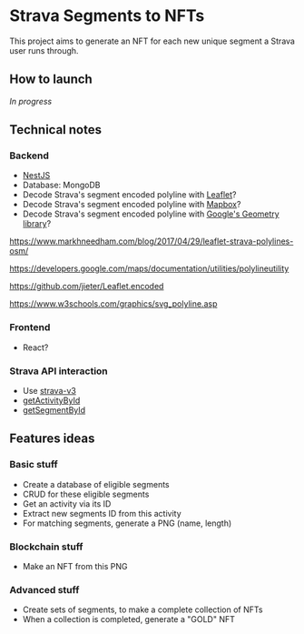 # Strava Segments to NFTs

This project aims to generate an NFT for each new unique segment a Strava user runs through.

## How to launch

_In progress_

## Technical notes

### Backend

* [NestJS](https://docs.nestjs.com/)
* Database: MongoDB
* Decode Strava's segment encoded polyline with [Leaflet](https://leafletjs.com/)?
* Decode Strava's segment encoded polyline with [Mapbox](https://github.com/mapbox/polyline)?
* Decode Strava's segment encoded polyline with [Google's Geometry library](https://developers.google.com/maps/documentation/javascript/geometry)?

https://www.markhneedham.com/blog/2017/04/29/leaflet-strava-polylines-osm/

https://developers.google.com/maps/documentation/utilities/polylineutility

https://github.com/jieter/Leaflet.encoded

https://www.w3schools.com/graphics/svg_polyline.asp

### Frontend

* React?

### Strava API interaction

* Use [strava-v3](https://www.npmjs.com/package/strava-v3)
* [getActivityById](https://developers.strava.com/docs/reference/#api-Activities-getActivityById)
* [getSegmentById](https://developers.strava.com/docs/reference/#api-Segments-getSegmentById)

## Features ideas

### Basic stuff

* Create a database of eligible segments
* CRUD for these eligible segments
* Get an activity via its ID
* Extract new segments ID from this activity
* For matching segments, generate a PNG (name, length)

### Blockchain stuff

* Make an NFT from this PNG

### Advanced stuff

* Create sets of segments, to make a complete collection of NFTs
* When a collection is completed, generate a "GOLD" NFT